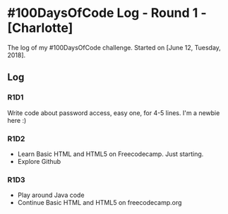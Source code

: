 # #100DaysOfCode Log - Round 1 - [Charlotte]

The log of my #100DaysOfCode challenge. Started on [June 12, Tuesday, 2018].

## Log

### R1D1 
Write code about password access, easy one, for 4-5 lines.
I'm a newbie here :)

### R1D2
- Learn Basic HTML and HTML5 on Freecodecamp. Just starting.
- Explore Github

### R1D3
- Play around Java code
- Continue Basic HTML and HTML5 on freecodecamp.org

